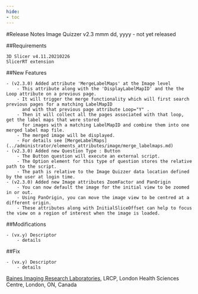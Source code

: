 ```yaml
---
hide:
- toc
---
```

<!-- let javascript handle toc on left sidebar -->

#Release Notes
	Image Quizzer v2.3
	mmm dd, yyyy - not yet released
	

##Requirements

	3D Slicer v4.11.20210226
	SlicerRT extension
	
##New Features

	- (v2.3.0) Added attribute 'MergeLabelMaps' at the Image level
		- This attribute along with the 'DisplayLabelMapID' and the the Loop attribute on a previous page.
		- It will trigger the merge functionality which will first search previous pages for a matching LabelMapID
     	  and with that previous page attribute Loop="Y" .
		- Then it will collect all the pages associated with that loop, get the label maps that were stored
		  for images with a matching LabelMapID and combine them into one merged label map file.
		- The merged image will be displayed.
		- For details see [MergeLabelMaps](../administrator/elements_attributes/image/merge_labelmaps.md)
	- (v2.3.0) Added new Question Type : Button
		- The Button question will execute an external script.
		- The Option element for this type of question stores the relative path to the script.
		- The path is relative to the Image Quizzer data location defined by the user at login time.
	- (v2.3.0) Added new Image attributes ZoomFactor and PanOrigin
		- You can now default the image for the initial view to be zoomed in or out.
		- Using PanOrigin, you can move the image view to be centred at a different origin.
		- These attributes along with InitialSliceOffset can help to focus the view on a region of interest when the image is loaded.



##Modifications

	- (vx.y) Descriptor
		- details

##Fix

	- (vx.y) Descriptor
		- details
		  
[Baines Imaging Research Laboratories](https://bainesimaging.com), LRCP, London Health Sciences Centre, London, ON, Canada
